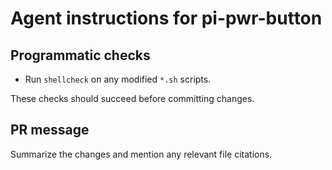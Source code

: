 # Agent instructions for pi-pwr-button

## Programmatic checks
- Run `shellcheck` on any modified `*.sh` scripts.

These checks should succeed before committing changes.

## PR message
Summarize the changes and mention any relevant file citations.
